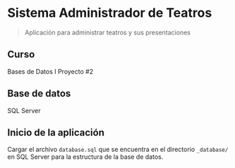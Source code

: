 # Sistema Administrador de Teatros

> Aplicación para administrar teatros y sus presentaciones

## Curso

Bases de Datos I Proyecto #2

## Base de datos

SQL Server

## Inicio de la aplicación

Cargar el archivo `database.sql` que se encuentra en el directorio `_database/` en SQL Server para la estructura de la base de datos.

